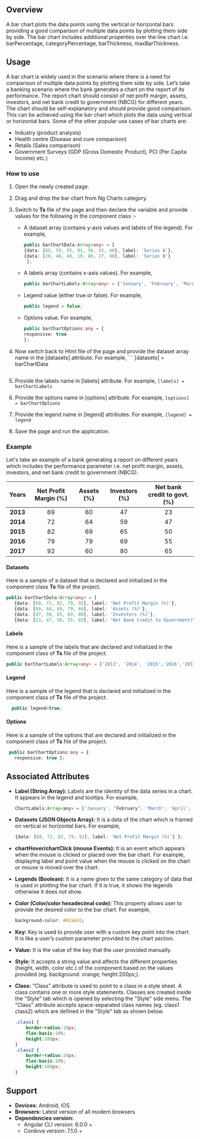 ## Overview
A bar chart plots the data points using the vertical or horizontal bars providing a good comparison of multiple data points by plotting them side by side. The bar chart includes additional properties over the line chart i.e. barPercentage, categoryPercentage, barThickness, maxBarThickness.
 
## Usage
A bar chart is widely used in the scenario where there is a need for comparison of multiple data points by plotting them side by side.
Let’s take a banking scenario where the bank generates a chart on the report of its performance. The report chart should consist of net profit margin, assets, investors, and net bank credit to government (NBCG) for different years. The chart should be self-explanatory and should provide good comparison. This can be achieved using the bar chart which plots the data using vertical or horizontal bars. 
Some of the other popular use cases of bar charts are:
-   Industry (product analysis)
-   Health centre (Disease and cure comparison)
-   Retails (Sales comparison)
-   Government Surveys (GDP (Gross Domestic Product), PCI (Per Capita Income) etc.)

### How to use
1. Open the newly created page.
2. Drag and drop the bar chart from Ng Charts category.
3. Switch to **Ts** file of the page and then declare the variable and provide values for the following in the component class :- 
    * A dataset array (contains y-axis values and labels of the legend). For example,
        ```ts
        public barChartData:Array<any> = [
        {data: [65, 59, 55, 81, 56, 55, 40], label: 'Series A'},
        {data: [28, 48, 40, 19, 86, 27, 90], label: 'Series B'}
         ];
         ```
        
    * A labels array (contains x-axis values). For example,
        ```typescript
        public barChartLabels:Array<any> = ['January', 'February', 'March','April', 'May', 'June', 'July'];
        ```
    * Legend value (either true or false). For example, 
        ```typescript
        public legend = false;
        ```
    * Options value. For example,
        ```typescript
        public barChartOptions:any = {
        responsive: true
        };
        ```
4. Now switch back to Html file of the page and provide the dataset array name in the [datasets] attribute. For example,
        ```
		[datasets] = barChartData
	```
6. Provide the labels name in [labels] attribute. For example,
        ```
        [labels] = barChartLabels
        ```
7. Provide the options name in [options] attribute. For example, `[options] = barChartOptions`
        
8. Provide the legend name in [legend] attributes. For example, `[legend] = legend`
        
9. Save the page and run the application.

### Example
Let's take an example of a bank generating a report on different years which includes the performance parameter i.e. net profit margin, assets, investors, and net bank credit to government (NBCG).

| Years | Net Profit Margin (%) | Assets (%) | Investors (%) | Net bank credit to govt. (%) |
| :------: | :------: | :------: | :------: | :------: |
| **2013** | 69 | 60 | 47 | 23 |
| **2014** | 72 | 64 | 59 | 47 |
| **2015** | 82 | 69 | 65 | 50 |
| **2016** | 79 | 79 | 69 | 55 |
| **2017** | 92 | 60 | 80 | 65 |  

#### Datasets
Here is a sample of a dataset that is declared and initialized in the component class **Ts** file of the project. 
```typescript
public barChartData:Array<any> = [
   {data: [69, 72, 82, 79, 92], label: 'Net Profit Margin (%)'},
   {data: [60, 64, 69, 79, 60], label: 'Assets (%)'},
   {data: [47, 59, 65, 69, 80], label: 'Investors (%)'},
   {data: [23, 47, 50, 55, 65], label: 'Net Bank Credit to Government(%)'} ];
```
#### Labels
Here is a sample of the labels that are declared and initialized in the component class of **Ts** file of the project.
```typescript
public barChartLabels:Array<any> = ['2013', '2014', '2015','2016','2017'];
```
#### Legend
Here is a sample of the legend that is declared and initialized in the component class of **Ts** file of the project.
```typescript
  public legend=true;
```
#### Options
Here is a sample of the options that are declared and initialized in the component class of **Ts** file of the project.
```typescript
 public barChartOptions:any = {
   responsive: true };
```
## Associated Attributes
- **Label (String Array):** Labels are the identity of the data series in a chart. It appears in the legend and tooltips. For example, 
    ```javascript
    ChartLabels:Array<any> = ['January', ‘February’, 'March', 'April', 'May', 'June', 'July'];
    ```

-   **Datasets (JSON Objects Array):** It is a data of the chart which is framed on vertical or horizontal bars. For example,
    ```typescript
    {data: [69, 72, 82, 79, 92], label: 'Net Profit Margin (%)'} ];
    ```
- **chartHover/chartClick (mouse Events):** It is an event which appears when the mouse is clicked or placed over the bar chart. For example, displaying label and point value when the mouse is clicked on the chart or mouse is moved over the chart. 
- **Legends (Boolean):** It is a name given to the same category of data that is used in plotting the bar chart. If it is true, it shows the legends otherwise it does not show.
- **Color (Color/color hexadecimal code):** This property allows user to provide the desired color to the bar chart. For example, 
    ```css
    background-color: #92a8d1;
    ```

-   **Key:** Key is used to provide user with a custom key point into the chart. It is like a user’s custom parameter provided to the chart section.

-   **Value:** It is the value of the key that the user provided manually.
- **Style:** It accepts a string value and affects the different properties (height, width, color etc.) of the component based on the values provided (eg. background: orange; height:200px;).

- **Class:** "Class" attribute is used to point to a class in a style sheet. A class contains one or more style statements. Classes are created inside the "Style" tab which is opened by selecting the "Style" side menu. The "Class" attribute accepts space-separated class names (eg. class1 class2) which are defined in the "Style" tab as shown below.
    ```css
    .class1 {
        border-radius:10px;
        flex-basis:10%;
        height:100px;
    }
    .class2 {
        border-radius:10px;
        flex-basis:10%;
        height:100px;
    }
    ```

## Support
- **Devices:** Android, iOS
- **Browsers:**  Latest version of all modern browsers
- **Dependencies version:** 
    - Angular CLI version: 6.0.0 + 
    - Cordova version: 7.1.0 +

